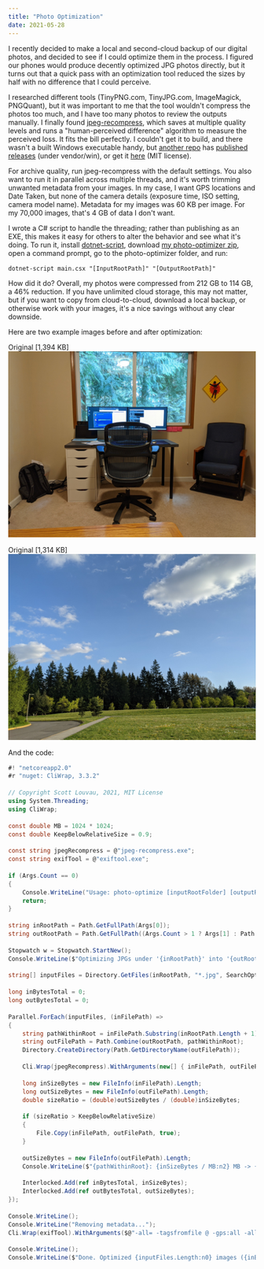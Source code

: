 ```yaml
---
title: "Photo Optimization"
date: 2021-05-28
---
```


I recently decided to make a local and second-cloud backup of our digital photos, and decided to see if I could optimize them in the process. I figured our phones would produce decently optimized JPG photos directly, but it turns out that a quick pass with an optimization tool reduced the sizes by half with no difference that I could perceive.

I researched different tools (TinyPNG.com, TinyJPG.com, ImageMagick, PNGQuant), but it was important to me that the tool wouldn't compress the photos too much, and I have too many photos to review the outputs manually. I finally found [jpeg-recompress](https://github.com/danielgtaylor/jpeg-archive), which saves at multiple quality levels and runs a "human-perceived difference" algorithm to measure the perceived loss. It fits the bill perfectly. I couldn't get it to build, and there wasn't a built Windows executable handy, but [another repo](https://github.com/imagemin/jpeg-recompress-bin) has [published releases](https://github.com/imagemin/jpeg-recompress-bin/releases) (under vendor/win), or get it [here](files/jpeg-recompress-bin-5.1.1.zip) (MIT license).

For archive quality, run jpeg-recompress with the default settings. You also want to run it in parallel across multiple threads, and it's worth trimming unwanted metadata from your images. In my case, I want GPS locations and Date Taken, but none of the camera details (exposure time, ISO setting, camera model name). Metadata for my images was 60 KB per image. For my 70,000 images, that's 4 GB of data I don't want.

I wrote a C# script to handle the threading; rather than publishing as an EXE, this makes it easy for others to alter the behavior and see what it's doing. To run it, install [dotnet-script](https://github.com/filipw/dotnet-script), download [my photo-optimizer zip](files/photo-optimizer.zip), open a command prompt, go to the photo-optimizer folder, and run:

```
dotnet-script main.csx "[InputRootPath]" "[OutputRootPath]"
```

How did it do? Overall, my photos were compressed from 212 GB to 114 GB, a 46% reduction. If you have unlimited cloud storage, this may not matter, but if you want to copy from cloud-to-cloud, download a local backup, or otherwise work with your images, it's a nice savings without any clear downside.

Here are two example images before and after optimization:

<style>
 @keyframes first  { 0% { opacity: 1; } 49% { opacity: 1; } 50% { opacity: 0; } 100% { opacity: 0; } }
 @keyframes second { 0% { opacity: 0; } 48% { opacity: 0; } 49% { opacity: 1; } 100% { opacity: 1; } }

 .alternate-container { margin: 1em 0em; display: grid; grid-template-columns: 1fr; }
 .alternate-container div { grid-row-start: 1; grid-column-start: 1; }
 .alternate-container div:nth-child(1) { animation: first 2s infinite; }
 .alternate-container div:nth-child(2) { animation: second 2s infinite; }
</style>

<div class="alternate-container">
    <div>
        Original [1,394 KB]
        <img src="img/original/desk.jpg" />
    </div>
    <div>
        Optimized [804 KB]
        <img src="img/optimized/desk.jpg" />
    </div>
</div>

<div class="alternate-container">
    <div>
        Original [1,314 KB]
        <img src="img/original/landscape.jpg" />
    </div>
    <div>
        Optimized [747 KB]
        <img src="img/optimized/landscape.jpg" />
    </div>
</div>

And the code:

```c#
#! "netcoreapp2.0"
#r "nuget: CliWrap, 3.3.2"

// Copyright Scott Louvau, 2021, MIT License
using System.Threading;
using CliWrap;

const double MB = 1024 * 1024;
const double KeepBelowRelativeSize = 0.9;

const string jpegRecompress = @"jpeg-recompress.exe";
const string exifTool = @"exiftool.exe";

if (Args.Count == 0)
{
    Console.WriteLine("Usage: photo-optimize [inputRootFolder] [outputRootFolder?]");
    return;
}

string inRootPath = Path.GetFullPath(Args[0]);
string outRootPath = Path.GetFullPath((Args.Count > 1 ? Args[1] : Path.Combine(inRootPath, "../Out")));

Stopwatch w = Stopwatch.StartNew();
Console.WriteLine($"Optimizing JPGs under '{inRootPath}' into '{outRootPath}'...");

string[] inputFiles = Directory.GetFiles(inRootPath, "*.jpg", SearchOption.AllDirectories);

long inBytesTotal = 0;
long outBytesTotal = 0;

Parallel.ForEach(inputFiles, (inFilePath) => 
{
    string pathWithinRoot = inFilePath.Substring(inRootPath.Length + 1);
    string outFilePath = Path.Combine(outRootPath, pathWithinRoot);
    Directory.CreateDirectory(Path.GetDirectoryName(outFilePath));

    Cli.Wrap(jpegRecompress).WithArguments(new[] { inFilePath, outFilePath }).ExecuteAsync().Task.Wait();

    long inSizeBytes = new FileInfo(inFilePath).Length;
    long outSizeBytes = new FileInfo(outFilePath).Length;
    double sizeRatio = (double)outSizeBytes / (double)inSizeBytes;

    if (sizeRatio > KeepBelowRelativeSize)
    {
        File.Copy(inFilePath, outFilePath, true);
    }

    outSizeBytes = new FileInfo(outFilePath).Length;
    Console.WriteLine($"{pathWithinRoot}: {inSizeBytes / MB:n2} MB -> {outSizeBytes / MB:n2} MB ({sizeRatio:p0})");

    Interlocked.Add(ref inBytesTotal, inSizeBytes);
    Interlocked.Add(ref outBytesTotal, outSizeBytes);
});

Console.WriteLine();
Console.WriteLine("Removing metadata...");
Cli.Wrap(exifTool).WithArguments($@"-all= -tagsfromfile @ -gps:all -alldates -Orientation -r ""{outRootPath}"" -overwrite_original").ExecuteAsync().Task.Wait();

Console.WriteLine();
Console.WriteLine($"Done. Optimized {inputFiles.Length:n0} images ({inBytesTotal / MB:n0} MB -> {outBytesTotal / MB:n0} MB) in {w.Elapsed.TotalSeconds:n0} seconds.");

```

